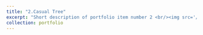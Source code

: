 ```yaml
---
title: "2.Casual Tree"
excerpt: "Short description of portfolio item number 2 <br/><img src='/images/500x300.png'>"
collection: portfolio
---
```

